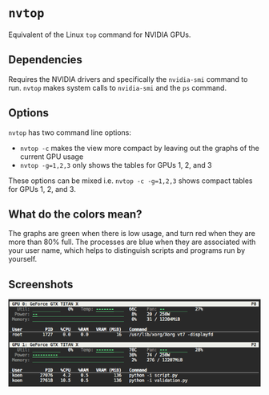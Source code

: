 # `nvtop`
Equivalent of the Linux `top` command for NVIDIA GPUs.

## Dependencies
Requires the NVIDIA drivers and specifically the `nvidia-smi` command to run.  `nvtop` makes system calls to `nvidia-smi` and the `ps` command.

## Options
`nvtop` has two command line options:

* `nvtop -c` makes the view more compact by leaving out the graphs of the current GPU usage
* `nvtop -g=1,2,3` only shows the tables for GPUs 1, 2, and 3

These options can be mixed i.e. `nvtop -c -g=1,2,3` shows compact tables for GPUs 1, 2, and 3.

## What do the colors mean?
The graphs are green when there is low usage, and turn red when they are more than 80% full.
The processes are blue when they are associated with your user name, which helps to distinguish scripts and programs run by yourself.

## Screenshots
![Screenshot](nvtop_example.png)
